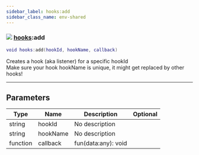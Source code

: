 ```yaml
---
sidebar_label: hooks:add
sidebar_class_name: env-shared
---
```


### ![](/img/wiki/shared.png) [hooks](../hooks/README.md):add

```lua
void hooks:add(hookId, hookName, callback)
```

Creates a hook (aka listener) for a specific hookId<br/>Make sure your hook hookName is unique, it might get replaced by other hooks!<br/>

-----------------
## Parameters

| Type   | Name | Description | Optional |
| ------ | ---- | ----------- | -------: |
| string | hookId | No description |   |
| string | hookName | No description |   |
| function | callback | fun(data:any): void |   |
